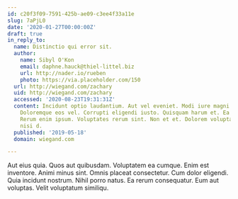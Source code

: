 ```yaml
---
id: c20f3f09-7591-425b-ae09-c3ee4f33a11e
slug: 7aPjL0
date: '2020-01-27T00:00:00Z'
draft: true
in_reply_to:
  name: Distinctio qui error sit.
  author:
    name: Sibyl O'Kon
    email: daphne.hauck@thiel-littel.biz
    url: http://nader.io/rueben
    photo: https://via.placeholder.com/150
  url: http://wiegand.com/zachary
  uid: http://wiegand.com/zachary
  accessed: '2020-08-23T19:31:31Z'
  content: Incidunt optio laudantium. Aut vel eveniet. Modi iure magni. Unde non sed.
    Doloremque eos vel. Corrupti eligendi iusto. Quisquam harum et. Ea commodi voluptatem.
    Rerum enim ipsum. Voluptates rerum sint. Non et et. Dolorem voluptatem sit. Enim
    nisi d.
  published: '2019-05-18'
  domain: wiegand.com

---
```


Aut eius quia. Quos aut quibusdam. Voluptatem ea cumque. Enim est inventore. Animi minus sint. Omnis placeat consectetur. Cum dolor eligendi. Quia incidunt nostrum. Nihil porro natus. Ea rerum consequatur. Eum aut voluptas. Velit voluptatum similiqu.
